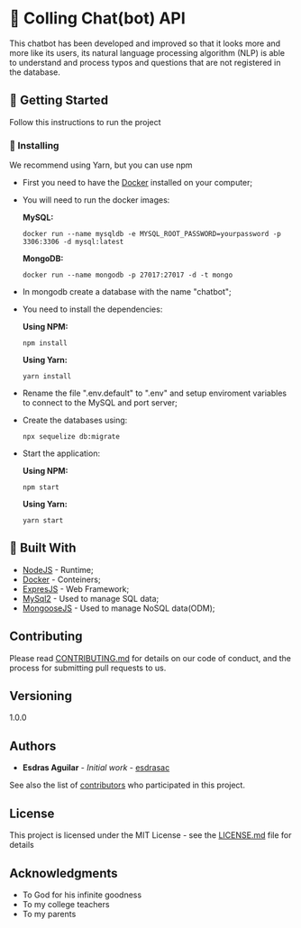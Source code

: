# :rocket: Colling Chat(bot) API

This chatbot has been developed and improved so that it looks more and more like its users, its natural language processing algorithm (NLP) is able to understand and process typos and questions that are not registered in the database.

## :vertical_traffic_light: Getting Started

Follow this instructions to run the project

### :minidisc: Installing

We recommend using Yarn, but you can use npm

  * First you need to have the [Docker](https://hub.docker.com/_/node/) installed on your computer;
  
  * You will need to run the docker images:
  
    **MySQL:**
    ```
    docker run --name mysqldb -e MYSQL_ROOT_PASSWORD=yourpassword -p 3306:3306 -d mysql:latest 
    ``` 

    **MongoDB:**
    ```
    docker run --name mongodb -p 27017:27017 -d -t mongo  
    ```
  * In mongodb create a database with the name "chatbot";
  
  * You need to install the dependencies:
  
    **Using NPM:**
    ```
    npm install
    ```
    **Using Yarn:**
    ```
    yarn install
    ```
  * Rename the file ".env.default" to ".env" and setup enviroment variables to connect to the MySQL and port server;
  
  * Create the databases using:
    ```
    npx sequelize db:migrate
    ```
  * Start the application:
  
    **Using NPM:**
    ```
    npm start
    ```
    **Using Yarn:**
    ```
    yarn start
    ```

## :hammer: Built With

* [NodeJS](https://nodejs.org/en/docs/) - Runtime;
* [Docker](https://hub.docker.com/_/node/) - Conteiners;
* [ExpresJS](https://expressjs.com/) - Web Framework;
* [MySql2](https://www.npmjs.com/package/mysql2) - Used to manage SQL data;
* [MongooseJS](https://mongoosejs.com/) - Used to manage NoSQL data(ODM);

## Contributing

Please read [CONTRIBUTING.md](https://github.com/esdrasac/chatbot/blob/master/CONTRIBUTING.md) for details on our code of conduct, and the process for submitting pull requests to us.

## Versioning

1.0.0

## Authors

* **Esdras Aguilar** - *Initial work* - [esdrasac](https://github.com/esdrasac)

See also the list of [contributors](https://github.com/esdrasac/chatbot/blob/master/CONTRIBUTORS.md) who participated in this project.

## License

This project is licensed under the MIT License - see the [LICENSE.md](https://github.com/esdrasac/chatbot/blob/master/LICENSE) file for details

## Acknowledgments

* To God for his infinite goodness
* To my college teachers
* To my parents
